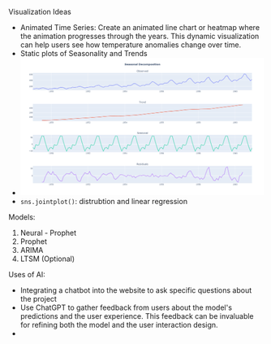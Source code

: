 Visualization Ideas
- Animated Time Series: Create an animated line chart or heatmap where the animation progresses through the years. This dynamic visualization can help users see how temperature anomalies change over time.
- Static plots of Seasonality and Trends
- ![Alt text](image.png)
- `sns.jointplot()`: distrubtion and linear regression

Models:
1. Neural - Prophet
2. Prophet
3. ARIMA
4. LTSM (Optional)

Uses of AI:
- Integrating a chatbot into the website to ask specific questions about the project
- Use ChatGPT to gather feedback from users about the model's predictions and the user experience. This feedback can be invaluable for refining both the model and the user interaction design.
- 



